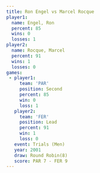 ```yaml
---
title: Ron Engel vs Marcel Rocque
player1:              
  name: Engel, Ron    
  percent: 85         
  wins: 0             
  losses: 1           
player2:              
  name: Rocque, Marcel
  percent: 91         
  wins: 1             
  losses: 0           
games:
 - player1:          
     team: 'PAR'     
     position: Second
     percent: 85     
     win: 0          
     loss: 1         
   player2:        
     team: 'FER'   
     position: Lead
     percent: 91   
     win: 1        
     loss: 0       
   event: Trials (Men) 
   year: 2001          
   draw: Round Robin(8)
   score: PAR 7 - FER 9
---
```

